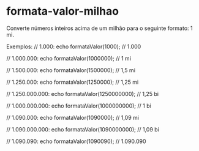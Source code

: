 # formata-valor-milhao
Converte números inteiros acima de um milhão para o seguinte formato: 1 mi.

Exemplos: 
// 1.000:
echo formataValor(1000);
// 1.000

// 1.000.000:
echo formataValor(1000000);
// 1 mi

// 1.500.000:
echo formataValor(1500000);
// 1,5 mi

// 1.250.000:
echo formataValor(1250000);
// 1,25 mi

// 1.250.000.000:
echo formataValor(1250000000);
// 1,25 bi

// 1.000.000.000:
echo formataValor(1000000000);
// 1 bi

// 1.090.000:
echo formataValor(1090000);
// 1,09 mi

// 1.090.000.000:
echo formataValor(1090000000);
// 1,09 bi

// 1.090.090:
echo formataValor(1090090);
// 1.090.090
